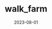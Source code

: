 ---
title: walk_farm
description: Wishlists from the internet
date: 2023-08-01
layout: layouts/project.njk
link: https://walk-farm.web.app
tags: 
  - projects
  - current
---